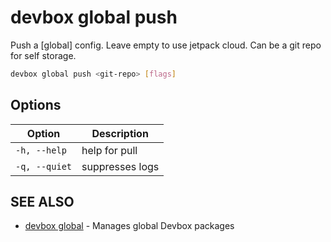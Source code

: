 # devbox global push

Push a [global] config. Leave empty to use jetpack cloud. Can be a git repo for self storage.

```bash
devbox global push <git-repo> [flags]
```

## Options

<!-- Markdown Table of Options -->
| Option | Description |
| --- | --- |
| `-h, --help` | help for pull |
| `-q, --quiet` | suppresses logs |

## SEE ALSO

* [devbox global](devbox_global.md)	 - Manages global Devbox packages

